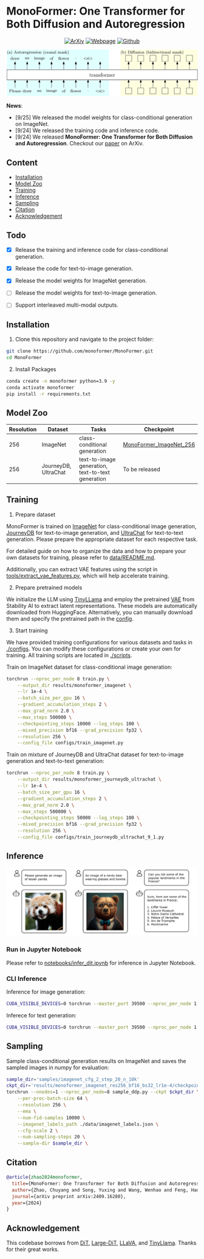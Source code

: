# MonoFormer: One Transformer for Both Diffusion and Autoregression

<div align="center">

[![ArXiv](https://img.shields.io/badge/ArXiv-<2409.16280>-<COLOR>.svg)](https://arxiv.org/pdf/2409.16280) [![Webpage](https://img.shields.io/badge/Project-MonoFormer-<COLOR>.svg)](https://monoformer.github.io/) [![Github](https://img.shields.io/badge/Github-MonoFormer-<COLOR>.svg?logo=Github)](https://github.com/monoformer/MonoFormer) 

</div>


![Demo](.github/OTv3.png)

**News**:

- [9/25] We released the model weights for class-conditional generation on ImageNet.
- [9/24] We released the training code and inference code.
- [9/24] We released **MonoFormer: One Transformer for Both Diffusion and Autoregression**. Checkout our [paper](https://arxiv.org/pdf/2409.16280) on ArXiv.

## Content

- [Installation](#installation)
- [Model Zoo](#model-zoo)
- [Training](#training)
- [Inference](#inference)
- [Sampling](#sampling)
- [Citation](#citation)
- [Acknowledgement](#acknowledgement)


## Todo
- [x] Release the training and inference code for class-conditional generation.
- [x] Release the code for text-to-image generation.
- [x] Release the model weights for ImageNet generation.
- [ ] Release the model weights for text-to-image generation.
- [ ] Support interleaved multi-modal outputs.


## Installation

1. Clone this repository and navigate to the project folder:

```bash
git clone https://github.com/monoformer/MonoFormer.git
cd MonoFormer
```

2. Install Packages

```bash
conda create -n monoformer python=3.9 -y
conda activate monoformer
pip install -r requirements.txt
```

## Model Zoo


| Resolution | Dataset              | Tasks                                             | Checkpoint                                                                           |
| ---------- | -------------------- | ------------------------------------------------- | ------------------------------------------------------------------------------------ |
| 256        | ImageNet             | class-conditional generation                      | [MonoFormer_ImageNet_256](https://huggingface.co/MonoFormer/MonoFormer_ImageNet_256) |
| 256        | JourneyDB, UltraChat | text-to-image generation, text-to-text generation | To be released                                                                       |


## Training

1. Prepare dataset

MonoFormer is trained on [ImageNet]((https://image-net.org/download.php)) for class-conditional image generation, [JourneyDB](https://github.com/JourneyDB/JourneyDB) for text-to-image generation, and [UltraChat](https://huggingface.co/datasets/stingning/ultrachat) for text-to-text generation.
Please prepare the appropriate dataset for each respective task.

For detailed guide on how to organize the data and how to prepare your own datasets for training, please refer to [data/README.md](./data/README.md).

Additionally, you can extract VAE features using the script in [tools/extract_vae_features.py](./tools/extract_vae_features.py), which will help accelerate training.

2. Prepare pretrained models

We initialize the LLM using [TinyLLama](https://huggingface.co/TinyLlama/TinyLlama-1.1B-Chat-v1.0) and employ the pretrained [VAE](https://huggingface.co/stabilityai/sd-vae-ft-mse) from Stability AI to extract latent representations. These models are automatically downloaded from HuggingFace. Alternatively, you can manually download them and specify the pretrained path in the [config](./configs).

3. Start training

We have provided training configurations for various datasets and tasks in [./configs](./configs/). You can modify these configurations or create your own for training. All training scripts are located in [./scripts](./scripts/).

Train on ImageNet dataset for class-conditional image generation:

```bash
torchrun --nproc_per_node 8 train.py \
    --output_dir results/monoformer_imagenet \
    --lr 1e-4 \
    --batch_size_per_gpu 16 \
    --gradient_accumulation_steps 2 \
    --max_grad_norm 2.0 \
    --max_steps 500000 \
    --checkpointing_steps 10000 --log_steps 100 \
    --mixed_precision bf16 --grad_precision fp32 \
    --resolution 256 \
    --config_file configs/train_imagenet.py
```

Train on mixture of JourneyDB and UltraChat dataset for text-to-image generation and text-to-text generation:

```bash
torchrun --nproc_per_node 8 train.py \
    --output_dir results/monoformer_journeydb_ultrachat \
    --lr 1e-4 \
    --batch_size_per_gpu 16 \
    --gradient_accumulation_steps 2 \
    --max_grad_norm 2.0 \
    --max_steps 500000 \
    --checkpointing_steps 50000 --log_steps 100 \
    --mixed_precision bf16 --grad_precision fp32 \
    --resolution 256 \
    --config_file configs/train_journeydb_ultrachat_9_1.py
```

## Inference

![Demo](.github/demo.png)

### Run in Jupyter Notebook

Please refer to [notebooks/infer_dit.ipynb](./notebooks/infer_dit.ipynb) for inference in Jupyter Notebook.

### CLI Inference

Inference for image generation:

```bash
CUDA_VISIBLE_DEVICES=0 torchrun --master_port 39500 --nproc_per_node 1 infer_dit.py --ckpt $ckpt --resolution 256 --ema
```

Inferece for text generation:

```bash
CUDA_VISIBLE_DEVICES=0 torchrun --master_port 39500 --nproc_per_node 1 infer_llm.py --ckpt $ckpt
```

## Sampling

Sample class-conditional generation results on ImageNet and saves the sampled images in numpy for evaluation:

```bash
sample_dir='samples/imagenet_cfg_2_step_20_n_10k'
ckpt_dir='results/monoformer_imagenet_res256_bf16_bs32_lr1e-4/checkpoint-50000'
torchrun --nnodes=1 --nproc_per_node=8 sample_ddp.py --ckpt $ckpt_dir \
    --per-proc-batch-size 64 \
    --resolution 256 \
    --ema \
    --num-fid-samples 10000 \
    --imagenet_labels_path ./data/imagenet_labels.json \
    --cfg-scale 2 \
    --num-sampling-steps 20 \
    --sample-dir $sample_dir \
```

## Citation

```bibtex
@article{zhao2024monoformer,
  title={MonoFormer: One Transformer for Both Diffusion and Autoregression},
  author={Zhao, Chuyang and Song, Yuxing and Wang, Wenhao and Feng, Haocheng and Ding, Errui and Sun, Yifan and Xiao, Xinyan and Wang, Jingdong},
  journal={arXiv preprint arXiv:2409.16280},
  year={2024}
}
```

## Acknowledgement

This codebase borrows from [DiT](https://github.com/facebookresearch/DiT), [Large-DiT](https://github.com/Alpha-VLLM/LLaMA2-Accessory/tree/main/Large-DiT-T2I), [LLaVA](https://github.com/haotian-liu/LLaVA), and [TinyLlama](https://github.com/jzhang38/TinyLlama/tree/main). Thanks for their great works.

